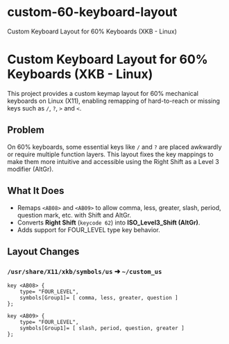 # custom-60-keyboard-layout
Custom Keyboard Layout for 60% Keyboards (XKB - Linux)
# Custom Keyboard Layout for 60% Keyboards (XKB - Linux)

This project provides a custom keymap layout for 60% mechanical keyboards on Linux (X11), enabling remapping of hard-to-reach or missing keys such as `/`, `?`, `>` and `<`.

## Problem

On 60% keyboards, some essential keys like `/` and `?` are placed awkwardly or require multiple function layers. This layout fixes the key mappings to make them more intuitive and accessible using the Right Shift as a Level 3 modifier (AltGr).

## What It Does

- Remaps `<AB08>` and `<AB09>` to allow comma, less, greater, slash, period, question mark, etc. with Shift and AltGr.
- Converts **Right Shift** (`keycode 62`) into **ISO_Level3_Shift (AltGr)**.
- Adds support for FOUR_LEVEL type key behavior.

## Layout Changes

### `/usr/share/X11/xkb/symbols/us` ➜ `~/custom_us`

```xkb
key <AB08> {
    type= "FOUR_LEVEL",
    symbols[Group1]= [ comma, less, greater, question ]
};

key <AB09> {
    type= "FOUR_LEVEL",
    symbols[Group1]= [ slash, period, question, greater ]
};
